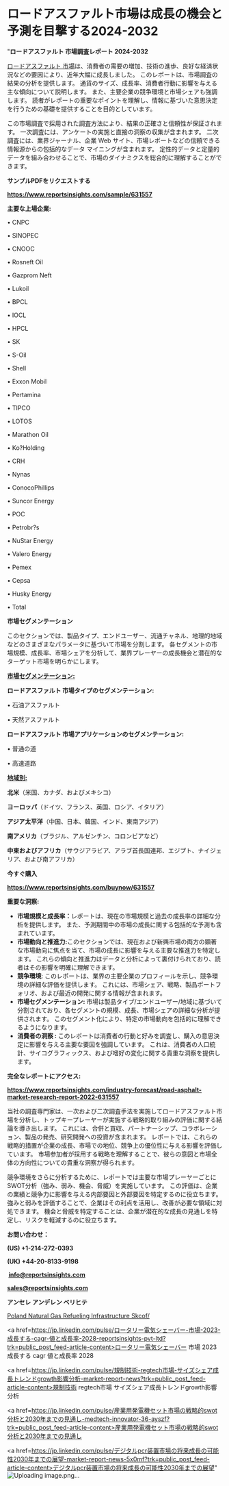 # ロードアスファルト市場は成長の機会と予測を目撃する2024-2032

"<strong>ロードアスファルト 市場調査レポート 2024-2032</strong>

<a href=https://www.reportsinsights.com/sample/631557>ロードアスファルト 市場</a>は、消費者の需要の増加、技術の進歩、良好な経済状況などの要因により、近年大幅に成長しました。 このレポートは、市場調査の結果の分析を提供します。 通貨のサイズ、成長率、消費者行動に影響を与える主な傾向について説明します。 また、主要企業の競争環境と市場シェアも強調します。 読者がレポートの重要なポイントを理解し、情報に基づいた意思決定を行うための基礎を提供することを目的としています。

この市場調査で採用された調査方法により、結果の正確さと信頼性が保証されます。 一次調査には、アンケートの実施と直接の洞察の収集が含まれます。 二次調査には、業界ジャーナル、企業 Web サイト、市場レポートなどの信頼できる情報源からの包括的なデータ マイニングが含まれます。 定性的データと定量的データを組み合わせることで、市場のダイナミクスを総合的に理解することができます。

<strong><b>サンプルPDFをリクエストする</b></strong>

<a href=https://www.reportsinsights.com/sample/631557><strong><u>https://www.reportsinsights.com/sample/631557</u></strong></a>

<strong>主要な上場企業:</strong>

• CNPC

• SINOPEC

• CNOOC

• Rosneft Oil

• Gazprom Neft

• Lukoil

• BPCL

• IOCL

• HPCL

• SK

• S-Oil

• Shell

• Exxon Mobil

• Pertamina

• TIPCO

• LOTOS

• Marathon Oil

• Ko?Holding

• CRH

• Nynas

• ConocoPhillips

• Suncor Energy

• POC

• Petrobr?s

• NuStar Energy

• Valero Energy

• Pemex

• Cepsa

• Husky Energy

• Total

<strong>市場セグメンテーション</strong>

このセクションでは、製品タイプ、エンドユーザー、流通チャネル、地理的地域などのさまざまなパラメータに基づいて市場を分割します。 各セグメントの市場規模、成長率、市場シェアを分析して、業界プレーヤーの成長機会と潜在的なターゲット市場を明らかにします。

<strong><u>市場セグメンテーション</u></strong><strong><u>:</u></strong>

<strong>ロードアスファルト 市場タイプのセグメンテーション:</strong>

• 石油アスファルト

• 天然アスファルト

<strong>ロードアスファルト 市場アプリケーションのセグメンテーション:</strong>

• 普通の道

• 高速道路

<strong><u>地域別</u></strong><strong><u>:</u></strong>

<strong>北米</strong>（米国、カナダ、およびメキシコ）

<strong>ヨーロッパ</strong>（ドイツ、フランス、英国、ロシア、イタリア）

<strong>アジア太平洋</strong>（中国、日本、韓国、インド、東南アジア）

<strong>南アメリカ</strong>（ブラジル、アルゼンチン、コロンビアなど）

<strong>中東およびアフリカ</strong>（サウジアラビア、アラブ首長国連邦、エジプト、ナイジェリア、および南アフリカ）

<strong>今すぐ購入</strong>

<a href=https://www.reportsinsights.com/buynow/631557><strong><u>https://www.reportsinsights.com/buynow/631557</u></strong></a>

<strong>重要な洞察:</strong>
<ul>
  <li><strong>市場規模と成長率：</strong>レポートは、現在の市場規模と過去の成長率の詳細な分析を提供します。 また、予測期間中の市場の成長に関する包括的な予測も含まれています。</li>
  <li><strong>市場動向と推進力:</strong>このセクションでは、現在および新興市場の両方の顕著な市場動向に焦点を当て、市場の成長に影響を与える主要な推進力を特定します。 これらの傾向と推進力はデータと分析によって裏付けられており、読者はその影響を明確に理解できます。</li>
  <li><strong>競争環境</strong>: このレポートは、業界の主要企業のプロフィールを示し、競争環境の詳細な評価を提供します。 これには、市場シェア、戦略、製品ポートフォリオ、および最近の開発に関する情報が含まれます。</li>
  <li><strong>市場セグメンテーション: </strong>市場は製品タイプ/エンドユーザー/地域に基づいて分割されており、各セグメントの規模、成長、市場シェアの詳細な分析が提供されます。 このセグメント化により、特定の市場動向を包括的に理解できるようになります。</li>
  <li><strong>消費者の洞察 : </strong>このレポートは消費者の行動と好みを調査し、購入の意思決定に影響を与える主要な要因を強調しています。 これは、消費者の人口統計、サイコグラフィックス、および嗜好の変化に関する貴重な洞察を提供します。</li>
</ul>
<strong>完全なレポートにアクセス:</strong>

<a href=https://www.reportsinsights.com/industry-forecast/road-asphalt-market-research-report-2022-631557><strong><u><b>https://www.reportsinsights.com/industry-forecast/road-asphalt-market-research-report-2022-631557</b></u></strong></a>

当社の調査専門家は、一次および二次調査手法を実施してロードアスファルト市場を分析し、トップキープレーヤーが実施する戦略的取り組みの評価に関する結論を導き出します。 これには、合併と買収、パートナーシップ、コラボレーション、製品の発売、研究開発への投資が含まれます。 レポートでは、これらの戦略的措置が企業の成長、市場での地位、競争上の優位性に与える影響を評価しています。 市場参加者が採用する戦略を理解することで、彼らの意図と市場全体の方向性についての貴重な洞察が得られます。

競争環境をさらに分析するために、レポートでは主要な市場プレーヤーごとにSWOT分析（強み、弱み、機会、脅威）を実施しています。 この評価は、企業の業績と競争力に影響を与える内部要因と外部要因を特定するのに役立ちます。 強みと弱みを評価することで、企業はその利点を活用し、改善が必要な領域に対処できます。 機会と脅威を特定することは、企業が潜在的な成長の見通しを特定し、リスクを軽減するのに役立ちます。

<strong>お問い合わせ：</strong>

<strong>(US) +1-214-272-0393</strong>

<strong>(UK) +44-20-8133-9198</strong>

<strong> </strong><a href=info@reportsinsights.com><strong><u>info@reportsinsights.com</u></strong></a>

<a href=sales@reportsinsights.com><strong><u>sales@reportsinsights.com</u></strong></a>

<strong>アンセレ アンデレン ベリヒテ</strong>

<a href=https://www.linkedin.com/pulse/poland-natural-gas-refueling-infrastructure-skcof/>Poland Natural Gas Refueling Infrastructure Skcof/</a>

<a href=https://jp.linkedin.com/pulse/ロータリー電気シェーバー-市場-2023-成長する-cagr-値と成長率-2028-reportsinsights-pvt-ltd?trk=public_post_feed-article-content>ロータリー電気シェーバー 市場 2023 成長する cagr 値と成長率 2028</a>

<a href=https://jp.linkedin.com/pulse/規制技術-regtech市場-サイズシェア成長トレンドgrowth影響分析-market-report-news?trk=public_post_feed-article-content>規制技術 regtech市場 サイズシェア成長トレンドgrowth影響分析</a>

<a href=https://jp.linkedin.com/pulse/産業用発電機セット市場の戦略的swot分析と2030年までの見通し-medtech-innovator-36-ayszf?trk=public_post_feed-article-content>産業用発電機セット市場の戦略的swot分析と2030年までの見通し</a>

<a href=https://jp.linkedin.com/pulse/デジタルpcr装置市場の将来成長の可能性2030年までの展望-market-report-news-5x0mf?trk=public_post_feed-article-content>デジタルpcr装置市場の将来成長の可能性2030年までの展望</a>"
![Uploading image.png…]()

